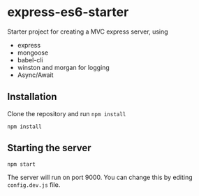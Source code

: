 # express-es6-starter

Starter project for creating a MVC express server, using

+ express
+ mongoose
+ babel-cli
+ winston and morgan for logging
+ Async/Await

## Installation

Clone the repository and run `npm install`

```
npm install
```

## Starting the server

```
npm start
```

The server will run on port 9000. You can change this by editing `config.dev.js` file.
